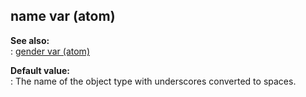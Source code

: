 ## name var (atom)    
**See also:**    
:   [gender var (atom)](/atom/var/gender)    
<!-- -->    
**Default value:**    
:   The name of the object type with underscores converted to spaces.  
